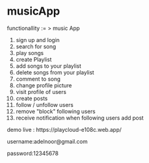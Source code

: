 # musicApp

functionallity := >  music App

1) sign up and login 
2) search for song 
3) play songs 
4) create Playlist
5) add songs to your playlist 
6) delete songs from your playlist
7) comment to song 
8) change profile picture 
10) visit profile of users 
9) create posts 
10) follow / unfollow users
11) remove "block" following users
12) receive notification when following users add post

<p> demo live : https://playcloud-e108c.web.app/ </p>
<p>username:adelnoor@gmail.com</p>
<span>password:12345678</span>
